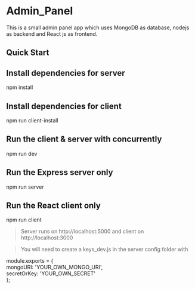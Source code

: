 # Admin_Panel
This is a small admin panel app which uses MongoDB as database, nodejs as backend and React js as frontend.

## Quick Start

## Install dependencies for server
npm install

## Install dependencies for client
npm run client-install

## Run the client & server with concurrently
npm run dev

## Run the Express server only
npm run server

## Run the React client only
npm run client

> Server runs on http://localhost:5000 and client on http://localhost:3000

> You will need to create a keys_dev.js in the server config folder with

module.exports = { <br>
  mongoURI: 'YOUR_OWN_MONGO_URI', <br>
  secretOrKey: 'YOUR_OWN_SECRET'  <br>
};

